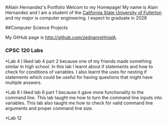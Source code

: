 #Alain Hernandez's Portfolio
Welcom to my Homepage! My name is Alain Hernandez and I am a student of the 
[California State University of Fullerton](http://www.fullerton.edu/) and my 
major is computer engineering. I expect to graduate in 2028

##Computer Science Projects

My GitHub page is http://github.com/zednanreHnialA.

### CPSC 120 Labs

*Lab 4
    I liked lab 4 part 2 because one of my friends made something similar in high school. 
    In this lab I learnt about if statements and how to check for conditions of variables. 
    I also learnt the uses for nesting if statements which could be useful for having 
    questions that might have multiple answers. 

*Lab 6
    I liked lab 6 part 1 because it gave more functionality to the command line. This lab 
    taught me how to turn the command line inputs into variables. This lab also taught me 
    how to check for valid command line arguments and proper command line size.

*Lab 12